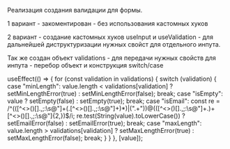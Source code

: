 Реализация создания валидации для формы.

1 вариант - закоментирован - без использования кастомных хуков

2 вариант - создание кастомных хуков useInput и useValidation - для дальнейшей диструктуризации нужных свойст для отдельного инпута. 

Так же создан объект validations - для передачи нужных свойств для инпута - перебор объект и конструкция switch/case

useEffect(() => {
    for (const validation in validations) {
      switch (validation) {
        case "minLength":
          value.length < validations[validation]
            ? setMinLengthError(true)
            : setMinLengthError(false);
          break;
        case "isEmpty":
          value ? setEmpty(false) : setEmpty(true);
          break;
        case "isEmail":
          const re =
            /^(([^<>()[\]\.,;:\s@\"]+(\.[^<>()[\]\.,;:\s@\"]+)*)|(\".+\"))@(([^<>()[\]\.,;:\s@\"]+\.)+[^<>()[\]\.,;:\s@\"]{2,})$/i;
          re.test(String(value).toLowerCase())
            ? setEmailError(false)
            : setEmailError(true);
          break;
        case "maxLength":
          value.length > validations[validation]
            ? setMaxLengthError(true)
            : setMaxLengthError(false);
          break;
      }
    }
  }, [value]);
 
